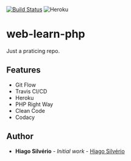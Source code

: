 [![Build Status](https://travis-ci.com/hiagosilverio/web-learn-php.svg?branch=master)](https://travis-ci.com/hiagosilverio/web-learn-php)
![Heroku](https://heroku-badge.herokuapp.com/?app=php-learn-website)
# web-learn-php
Just a praticing repo.

## Features
- Git Flow
- Travis CI/CD
- Heroku
- PHP Right Way
- Clean Code
- Codacy 

## Author

*   **Hiago Silvério** - *Initial work* - [Hiago Silvério](https://github.com/hiagosilverio)


